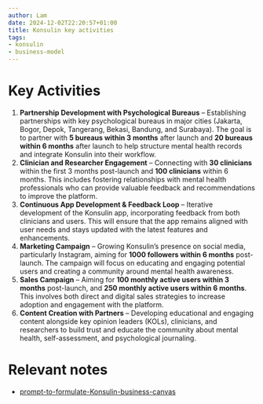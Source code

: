 ```yaml
---
author: Lam
date: 2024-12-02T22:20:57+01:00
title: Konsulin key activities
tags:
- konsulin
- business-model
---
```


# Key Activities

1. **Partnership Development with Psychological Bureaus** – Establishing partnerships with key psychological bureaus in major cities (Jakarta, Bogor, Depok, Tangerang, Bekasi, Bandung, and Surabaya). The goal is to partner with **5 bureaus within 3 months** after launch and **20 bureaus within 6 months** after launch to help structure mental health records and integrate Konsulin into their workflow.
2. **Clinician and Researcher Engagement** – Connecting with **30 clinicians** within the first 3 months post-launch and **100 clinicians** within 6 months. This includes fostering relationships with mental health professionals who can provide valuable feedback and recommendations to improve the platform.
3. **Continuous App Development & Feedback Loop** – Iterative development of the Konsulin app, incorporating feedback from both clinicians and users. This will ensure that the app remains aligned with user needs and stays updated with the latest features and enhancements.
4. **Marketing Campaign** – Growing Konsulin’s presence on social media, particularly Instagram, aiming for **1000 followers within 6 months** post-launch. The campaign will focus on educating and engaging potential users and creating a community around mental health awareness.
5. **Sales Campaign** – Aiming for **100 monthly active users within 3 months** post-launch, and **250 monthly active users within 6 months**. This involves both direct and digital sales strategies to increase adoption and engagement with the platform.
6. **Content Creation with Partners** – Developing educational and engaging content alongside key opinion leaders (KOLs), clinicians, and researchers to build trust and educate the community about mental health, self-assessment, and psychological journaling.

# Relevant notes

- [prompt-to-formulate-Konsulin-business-canvas](Projects/prompt-to-formulate-Konsulin-business-canvas.md) 
